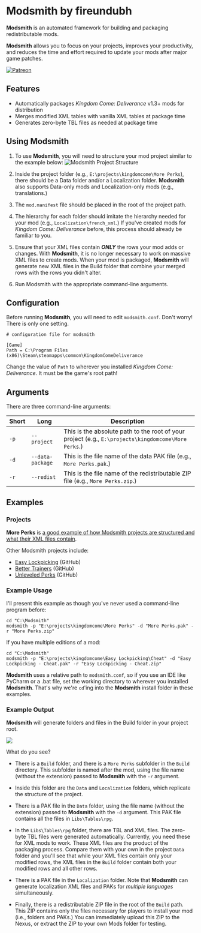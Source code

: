 # Modsmith by fireundubh

**Modsmith** is an automated framework for building and packaging redistributable mods.

**Modsmith** allows you to focus on your projects, improves your productivity, and reduces the time and effort required to update your mods after major game patches.


[![Patreon](https://i.imgur.com/llPEyru.png)](https://www.patreon.com/fireundubh)


## Features

* Automatically packages _Kingdom Come: Deliverance_ v1.3+ mods for distribution
* Merges modified XML tables with vanilla XML tables at package time
* Generates zero-byte TBL files as needed at package time


## Using Modsmith

1. To use **Modsmith**, you will need to structure your mod project similar to the example below:
![Modsmith Project Structure](https://i.imgur.com/K0BSRuX.jpg)

2. Inside the project folder (e.g., `E:\projects\kingdomcome\More Perks`), there should be a Data folder and/or a Localization folder. **Modsmith** also supports Data-only mods and Localization-only mods (e.g., translations.)

3. The `mod.manifest` file should be placed in the root of the project path.

4. The hierarchy for each folder should imitate the hierarchy needed for your mod (e.g., `Localization\french_xml`.) If you've created mods for _Kingdom Come: Deliverance_ before, this process should already be familiar to you.

5. Ensure that your XML files contain **_ONLY_** the rows your mod adds or changes. With **Modsmith**, it is no longer necessary to work on massive XML files to create mods. When your mod is packaged, **Modsmith** will generate new XML files in the Build folder that combine your merged rows with the rows you didn't alter.

6. Run Modsmith with the appropriate command-line arguments.


## Configuration

Before running **Modsmith**, you will need to edit `modsmith.conf`. Don't worry! There is only one setting.

```text
# configuration file for modsmith

[Game]
Path = C:\Program Files (x86)\Steam\steamapps\common\KingdomComeDeliverance
```

Change the value of `Path` to wherever you installed _Kingdom Come: Deliverance_. It must be the game's root path!


## Arguments

There are three command-line arguments:

Short | Long | Description
--- | --- | ---
`-p` | `--project` | This is the absolute path to the root of your project (e.g., `E:\projects\kingdomcome\More Perks`.)
`-d` | `--data-package` | This is the file name of the data PAK file (e.g., `More Perks.pak`.)
`-r` | `--redist` | This is the file name of the redistributable ZIP file (e.g., `More Perks.zip`.)


## Examples

### Projects

**More Perks** is [a good example of how Modsmith projects are structured and what their XML files contain](https://github.com/fireundubh/kingdomcome/tree/master/More%20Perks).

Other Modsmith projects include:

* [Easy Lockpicking](https://github.com/fireundubh/kingdomcome/tree/master/Easy%20Lockpicking) (GitHub)
* [Better Trainers](https://github.com/fireundubh/kingdomcome/tree/master/Better%20Trainers) (GitHub)
* [Unleveled Perks](https://github.com/fireundubh/kingdomcome/tree/master/Unleveled%20Perks) (GitHub)

### Example Usage

I'll present this example as though you've never used a command-line program before:

```text
cd "C:\Modsmith"
modsmith -p "E:\projects\kingdomcome\More Perks" -d "More Perks.pak" -r "More Perks.zip"
```

If you have multiple editions of a mod:

```text
cd "C:\Modsmith"
modsmith -p "E:\projects\kingdomcome\Easy Lockpicking\Cheat" -d "Easy Lockpicking - Cheat.pak" -r "Easy Lockpicking - Cheat.zip"
```

**Modsmith** uses a relative path to `modsmith.conf`, so if you use an IDE like PyCharm or a .bat file, set the working directory to wherever you installed **Modsmith**. That's why we're `cd`'ing into the **Modsmith** install folder in these examples.

### Example Output

**Modsmith** will generate folders and files in the Build folder in your project root.

![](https://i.imgur.com/ySmeFqP.jpg)

What do you see?

* There is a `Build` folder, and there is a `More Perks` subfolder in the `Build` directory. This subfolder is named after the mod, using the file name (without the extension) passed to **Modsmith** with the `-r` argument.

* Inside this folder are the `Data` and `Localization` folders, which replicate the structure of the project.

* There is a PAK file in the `Data` folder, using the file name (without the extension) passed to **Modsmith** with the `-d` argument. This PAK file contains all the files in `Libs\Tables\rpg`.

* In the `Libs\Tables\rpg` folder, there are TBL and XML files. The zero-byte TBL files were generated automatically. Currently, you need these for XML mods to work. These XML files are the product of the packaging process. Compare them with your own in the project `Data` folder and you'll see that while your XML files contain only your modified rows, the XML files in the `Build` folder contain both your modified rows and all other rows.

* There is a PAK file in the `Localization` folder. Note that **Modsmith** can generate localization XML files and PAKs for _multiple languages_ simultaneously.

* Finally, there is a redistributable ZIP file in the root of the `Build` path. This ZIP contains only the files necessary for players to install your mod (i.e., folders and PAKs.) You can immediately upload this ZIP to the Nexus, or extract the ZIP to your own Mods folder for testing.

